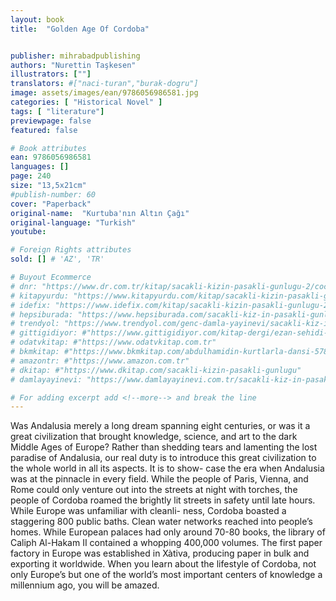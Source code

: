 ```yaml
---
layout: book
title:  "Golden Age Of Cordoba"


publisher: mihrabadpublishing
authors: "Nurettin Taşkesen"
illustrators: [""]
translators: #["naci-turan","burak-dogru"]
image: assets/images/ean/9786056986581.jpg
categories: [ "Historical Novel" ]
tags: [ "literature"]
previewpage: false
featured: false

# Book attributes
ean: 9786056986581
languages: []
page: 240
size: "13,5x21cm"
#publish-number: 60
cover: "Paperback"
original-name:  "Kurtuba'nın Altın Çağı"
original-language: "Turkish"
youtube:

# Foreign Rights attributes
sold: [] # 'AZ', 'TR'

# Buyout Ecommerce
# dnr: "https://www.dr.com.tr/kitap/sacakli-kizin-pasakli-gunlugu-2/cocuk-ve-genclik/genclik-10-yas/roman-oyku/urunno=0001893059001"
# kitapyurdu: "https://www.kitapyurdu.com/kitap/sacakli-kizin-pasakli-gunlugu-2-/560122.html&filter_name=Sa%C3%A7akl%C4%B1+K%C4%B1z%27%C4%B1n+Pasakl%C4%B1+G%C3%BCnl%C3%BC%C4%9F%C3%BC+2"
# idefix: "https://www.idefix.com/kitap/sacakli-kizin-pasakli-gunlugu-2/cocuk-ve-genclik/genclik-10-yas/roman-oyku/urunno=0001893059001"
# hepsiburada: "https://www.hepsiburada.com/sacakli-kiz-in-pasakli-gunlugu-2-damla-yayinevi-p-HBV000012ER86"
# trendyol: "https://www.trendyol.com/genc-damla-yayinevi/sacakli-kiz-in-pasakli-gunlugu-2-p-54825777"
# gittigidiyor: #"https://www.gittigidiyor.com/kitap-dergi/ezan-sehidi-adnan-menderes_pdp_732728793"
# odatvkitap: #"https://www.odatvkitap.com.tr"
# bkmkitap: #"https://www.bkmkitap.com/abdulhamidin-kurtlarla-dansi-578226"
# amazontr: #"https://www.amazon.com.tr"
# dkitap: #"https://www.dkitap.com/sacakli-kizin-pasakli-gunlugu"
# damlayayinevi: "https://www.damlayayinevi.com.tr/sacakli-kiz-in-pasakli-gunlugu-2-bu-iste-bi-terslik-var"

# For adding excerpt add <!--more--> and break the line
---
```

Was Andalusia merely a long dream spanning
eight centuries, or was it a great civilization that
brought knowledge, science, and art to the dark
Middle Ages of Europe? Rather than shedding
tears and lamenting the lost paradise of Andalusia,
our real duty is to introduce this great civilization
to the whole world in all its aspects. It is to show-
case the era when Andalusia was at the pinnacle
in every field. While the people of Paris, Vienna,
and Rome could only venture out into the streets
at night with torches, the people of Cordoba
roamed the brightly lit streets in safety until late
hours. While Europe was unfamiliar with cleanli-
ness, Cordoba boasted a staggering 800 public
baths. Clean water networks reached into people’s
homes. While European palaces had only around
70-80 books, the library of Caliph Al-Hakam II
contained a whopping 400,000 volumes. The first
paper factory in Europe was established in Xàtiva,
producing paper in bulk and exporting it worldwide.
When you learn about the lifestyle of Cordoba, not
only Europe’s but one of the world’s most important
centers of knowledge a millennium ago, you will be
amazed.
<!--more--> 

